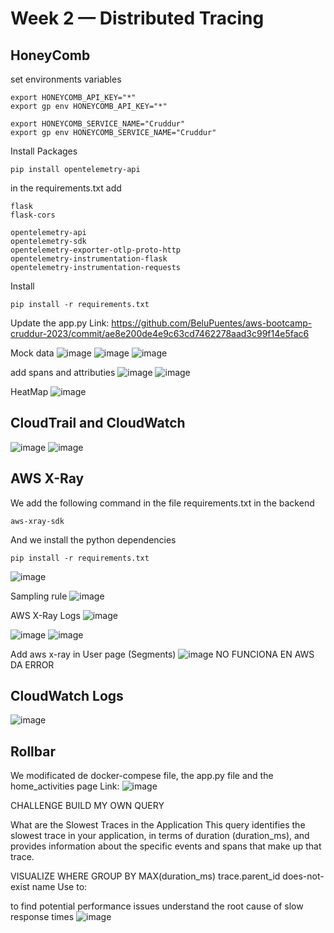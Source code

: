 # Week 2 — Distributed Tracing
## HoneyComb
set environments variables 
```
export HONEYCOMB_API_KEY="*"
export gp env HONEYCOMB_API_KEY="*"

export HONEYCOMB_SERVICE_NAME="Cruddur"
export gp env HONEYCOMB_SERVICE_NAME="Cruddur"
```
Install Packages  
```
pip install opentelemetry-api
```
in the requirements.txt add
```
flask
flask-cors

opentelemetry-api 
opentelemetry-sdk 
opentelemetry-exporter-otlp-proto-http 
opentelemetry-instrumentation-flask 
opentelemetry-instrumentation-requests
```
Install 
```
pip install -r requirements.txt 
```
Update the app.py
Link: https://github.com/BeluPuentes/aws-bootcamp-cruddur-2023/commit/ae8e200de4e9c63cd7462278aad3c99f14e5fac6

Mock data 
![image](https://user-images.githubusercontent.com/93335543/221426797-96b23f7e-7ee5-41f3-8f16-ca55118d4e01.png)
![image](https://user-images.githubusercontent.com/93335543/221426941-003233fe-2ddb-46b5-859b-dab26d756f07.png)
![image](https://user-images.githubusercontent.com/93335543/221427147-8d266e8a-e217-48bc-baf3-a506bfd22d90.png)

add spans and attributies
![image](https://user-images.githubusercontent.com/93335543/221427954-89da0b55-86cd-4b81-9a5e-d054b9138921.png)
![image](https://user-images.githubusercontent.com/93335543/221428534-bb861784-fdd3-4ec6-815a-b6b53786b004.png)

HeatMap
![image](https://user-images.githubusercontent.com/93335543/221428922-b0e2ceb3-eac8-4daf-b4ac-acff999dd321.png)


## CloudTrail and CloudWatch
![image](https://user-images.githubusercontent.com/93335543/221572880-72d64eda-bbc9-4f98-8000-672afde09b61.png)
![image](https://user-images.githubusercontent.com/93335543/221573146-795b00bd-2f26-4733-9708-aad505746b03.png)

## AWS X-Ray
We add the following command in the file requirements.txt in the backend 
```
aws-xray-sdk
```
And we install the python dependencies
```
pip install -r requirements.txt
```
![image](https://user-images.githubusercontent.com/93335543/221651389-2d899e8f-855b-4b8e-bd9c-46b3a63f536b.png)

Sampling rule
![image](https://user-images.githubusercontent.com/93335543/221653764-488c437b-dd2c-4250-bd2d-8cf6e5e455ba.png)

AWS X-Ray Logs
![image](https://user-images.githubusercontent.com/93335543/221662694-e0916dcd-b86c-437d-b9bd-f06420726882.png)

![image](https://user-images.githubusercontent.com/93335543/221666722-17ab8e3d-a6ef-4254-83d0-8caa71a7507f.png)
![image](https://user-images.githubusercontent.com/93335543/221667696-eaf566d3-27d1-466e-969d-9209e4b21401.png)

Add aws x-ray in User page (Segments)
![image](https://user-images.githubusercontent.com/93335543/221675961-5c360c63-b7ed-452d-9810-c3f2de7e01aa.png)
NO FUNCIONA EN AWS DA ERROR 

## CloudWatch Logs
![image](https://user-images.githubusercontent.com/93335543/221861484-383a4ea1-ae5d-409e-bcaa-bbd4b8bf5f2f.png)

## Rollbar
We modificated de docker-compese file, the app.py file and the home_activities page 
Link: 
![image](https://user-images.githubusercontent.com/93335543/221955728-03751ec1-8c9a-4bde-83e9-e007a78931f5.png)


CHALLENGE 
BUILD MY OWN QUERY 

What are the Slowest Traces in the Application 
This query identifies the slowest trace in your application, in terms of duration (duration_ms), and provides information about the specific events and spans that make up that trace.

VISUALIZE	WHERE	GROUP BY
MAX(duration_ms)	trace.parent_id does-not-exist	name
Use to:

to find potential performance issues
understand the root cause of slow response times
![image](https://user-images.githubusercontent.com/93335543/221430681-5b2c77fc-5a21-43be-853b-a1dd73cc9789.png)

